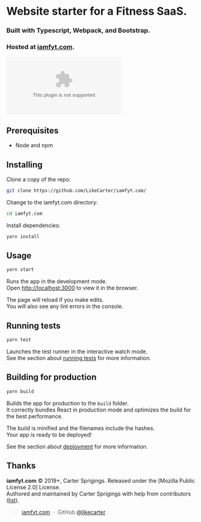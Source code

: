# Website starter for a Fitness SaaS. 
### Built with Typescript, Webpack, and Bootstrap.
### Hosted at [iamfyt.com](iamfyt.com).

[![License](https://img.shields.io/github/license/likecarter/iamfyt.com)](https://iamfyt.com)

## Prerequisites

- Node and npm

## Installing

Clone a copy of the repo:

```bash
git clone https://github.com/LikeCarter/iamfyt.com/
```

Change to the iamfyt.com directory:

```bash
cd iamfyt.com
```

Install dependencies:

```bash
yarn install
```

## Usage

```bash
yarn start
```

Runs the app in the development mode.<br>
Open [http://localhost:3000](http://localhost:3000) to view it in the browser.

The page will reload if you make edits.<br>
You will also see any lint errors in the console.

## Running tests

```bash
yarn test
```

Launches the test runner in the interactive watch mode.<br>
See the section about [running tests](https://facebook.github.io/create-react-app/docs/running-tests) for more information.

## Building for production


```bash
yarn build
```
Builds the app for production to the `build` folder.<br>
It correctly bundles React in production mode and optimizes the build for the best performance.

The build is minified and the filenames include the hashes.<br>
Your app is ready to be deployed!

See the section about [deployment](https://facebook.github.io/create-react-app/docs/deployment) for more information.

## Thanks

**iamfyt.com** © 2019+, Carter Sprigings. Released under the [Mozilla Public License 2.0] License.<br>
Authored and maintained by Carter Sprigings with help from contributors ([list][contributors]).

> [iamfyt.com](http://iamfyt.com) &nbsp;&middot;&nbsp;
> GitHub [@likecarter](https://github.com/likecarter)

[License]: https://www.apache.org/licenses/LICENSE-2.0
[contributors]: http://github.com/likecarter/iamfyt.com/contributors
